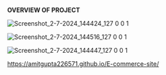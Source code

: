 **OVERVIEW OF PROJECT**


![Screenshot_2-7-2024_144424_127 0 0 1](https://github.com/amitgupta226571/E-commerce-site/assets/163492672/0b5f0173-5ea8-4b70-9fbe-1e7f9919a886)


![Screenshot_2-7-2024_144516_127 0 0 1](https://github.com/amitgupta226571/E-commerce-site/assets/163492672/bfd27b18-af2c-4976-b707-9508c9f52ba5)


![Screenshot_2-7-2024_144447_127 0 0 1](https://github.com/amitgupta226571/E-commerce-site/assets/163492672/39b3c6b4-f8f3-4edb-9b19-e34133046d62)


https://amitgupta226571.github.io/E-commerce-site/


